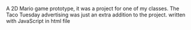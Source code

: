 A  2D Mario game prototype, it was a project for one of my classes. The Taco Tuesday advertising was just an extra addition to the project.
written with JavaScript in html file